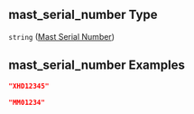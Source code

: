 ## mast\_serial\_number Type

`string` ([Mast Serial Number](iea43_wra_data_model-properties-measurement-location-measurement-location-properties-mast-properties-properties-mast-serial-number.md))

## mast\_serial\_number Examples

```json
"XHD12345"
```

```json
"MM01234"
```
